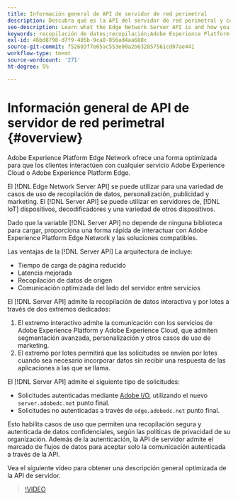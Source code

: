 ```yaml
---
title: Información general de API de servidor de red perimetral
description: Descubra qué es la API del servidor de red perimetral y cómo puede utilizarla.
seo-description: Learn what the Edge Network Server API is and how you can use it.
keywords: recopilación de datos;recopilación;Adobe Experience Platform Edge Network;api de servidor;
exl-id: 46bd8798-d7f9-405b-9ca8-856ad4aa688c
source-git-commit: f52603f7e65ac553e00a2b632857561cd07ae441
workflow-type: tm+mt
source-wordcount: '271'
ht-degree: 5%

---
```


# Información general de API de servidor de red perimetral {#overview}

Adobe Experience Platform Edge Network ofrece una forma optimizada para que los clientes interactúen con cualquier servicio Adobe Experience Cloud o Adobe Experience Platform Edge.

El [!DNL Edge Network Server API] se puede utilizar para una variedad de casos de uso de recopilación de datos, personalización, publicidad y marketing. El [!DNL Server API] se puede utilizar en servidores de, [!DNL IoT] dispositivos, decodificadores y una variedad de otros dispositivos.

Dado que la variable [!DNL Server API] no depende de ninguna biblioteca para cargar, proporciona una forma rápida de interactuar con Adobe Experience Platform Edge Network y las soluciones compatibles.

Las ventajas de la [!DNL Server API] La arquitectura de incluye:

* Tiempo de carga de página reducido
* Latencia mejorada
* Recopilación de datos de origen
* Comunicación optimizada del lado del servidor entre servicios

El [!DNL Server API] admite la recopilación de datos interactiva y por lotes a través de dos extremos dedicados:

1. El extremo interactivo admite la comunicación con los servicios de Adobe Experience Platform y Adobe Experience Cloud, que admiten segmentación avanzada, personalización y otros casos de uso de marketing.
2. El extremo por lotes permitirá que las solicitudes se envíen por lotes cuando sea necesario incorporar datos sin recibir una respuesta de las aplicaciones a las que se llama.

El [!DNL Server API] admite el siguiente tipo de solicitudes:

* Solicitudes autenticadas mediante [Adobe I/O](https://developer.adobe.com/), utilizando el nuevo `server.adobedc.net` punto final.
* Solicitudes no autenticadas a través de `edge.adobedc.net` punto final.

Esto habilita casos de uso que permiten una recopilación segura y autenticada de datos confidenciales, según las políticas de privacidad de su organización. Además de la autenticación, la API de servidor admite el marcado de flujos de datos para aceptar solo la comunicación autenticada a través de la API.

Vea el siguiente vídeo para obtener una descripción general optimizada de la API de servidor.

>[!VIDEO](https://video.tv.adobe.com/v/341448/)
